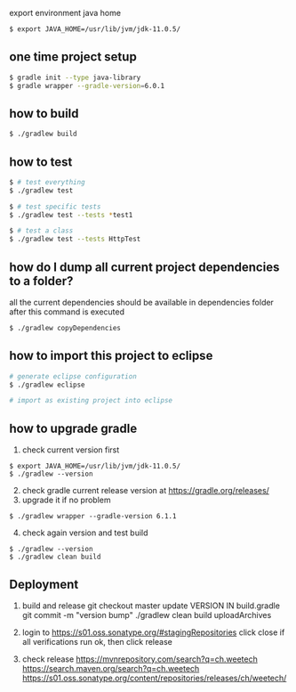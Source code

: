 export environment java home 
```sh
$ export JAVA_HOME=/usr/lib/jvm/jdk-11.0.5/
```

one time project setup
---------------------
```sh
$ gradle init --type java-library 
$ gradle wrapper --gradle-version=6.0.1 
```

how to build
-----------------
```sh
$ ./gradlew build
```

how to test
-----------------
```sh
$ # test everything
$ ./gradlew test

$ # test specific tests
$ ./gradlew test --tests *test1

$ # test a class
$ ./gradlew test --tests HttpTest
```



how do I dump all current project dependencies to a folder?
-----------------
all the current dependencies should be available in dependencies folder
after this command is executed
```sh
$ ./gradlew copyDependencies
```

how to import this project to eclipse
-----------------
```sh
# generate eclipse configuration
$ ./gradlew eclipse

# import as existing project into eclipse

```


how to upgrade gradle
-----------------
1. check current version first
```
$ export JAVA_HOME=/usr/lib/jvm/jdk-11.0.5/
$ ./gradlew --version
```
2. check gradle current release version at https://gradle.org/releases/
3. upgrade it if no problem
```
$ ./gradlew wrapper --gradle-version 6.1.1
```
4. check again version and test build
```
$ ./gradlew --version
$ ./gradlew clean build
```




Deployment
-----------------
1. build and release
   git checkout master
   update VERSION IN build.gradle
   git commit -m "version bump"
   ./gradlew clean build uploadArchives

2. login to https://s01.oss.sonatype.org/#stagingRepositories
   click close
   if all verifications run ok,  then click release

3. check release
   https://mvnrepository.com/search?q=ch.weetech
   https://search.maven.org/search?q=ch.weetech
   https://s01.oss.sonatype.org/content/repositories/releases/ch/weetech/
